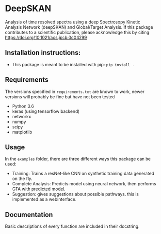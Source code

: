 # DeepSKAN
Analysis of time resolved spectra using a deep Spectrosopy Kinetic Analysis Network (deepSKAN) and Global/Target Analysis.
If this package contributes to a scientific publication, please acknowledge this by citing https://doi.org/10.1021/acs.jpcb.0c04299

## Installation instructions:
- This package is meant to be installed with pip: `pip install .`

## Requirements
The versions specified in `requirements.txt` are known to work, newer versions will probably be fine but have not been tested
- Python 3.6
- keras (using tensorflow backend)
- networkx
- numpy
- scipy
- matplotlib

## Usage
In the `examples` folder, there are three different ways this package can be used:
- Training: Trains a resNet-like CNN on synthetic training data generated on the fly.
- Complete Analysis: Predicts model using neural network, then performs GTA with predicted model.
- Suggestion: gives suggestions about possible pathways. this is implemented as a webinterface.

## Documentation
Basic descriptions of every function are included in their docstring.
